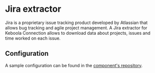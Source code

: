 # Jira extractor

Jira is a proprietary issue tracking product developed by Atlassian that allows bug tracking and agile project management. A Jira extractor for Keboola Connection allows to download data about projects, issues and time worked on each issue.

## Configuration

A sample configuration can be found in the [component's repository](https://bitbucket.org/kds_consulting_team/kds-team.ex-jira/src/master/component_config/sample-config/config.json).